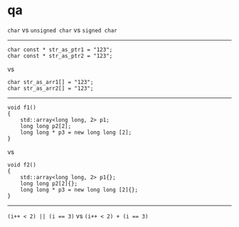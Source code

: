 # qa

`char` vs `unsigned char` vs `signed char`
***
```
char const * str_as_ptr1 = "123";
char const * str_as_ptr2 = "123";
``` 
vs 
```
char str_as_arr1[] = "123";
char str_as_arr2[] = "123";
```
***
```
void f1()
{
    std::array<long long, 2> p1;
    long long p2[2];
    long long * p3 = new long long [2];
}
```
vs
```
void f2()
{
    std::array<long long, 2> p1{};
    long long p2[2]{};
    long long * p3 = new long long [2]{};
}
```
***
`(i++ < 2) || (i == 3)` vs `(i++ < 2) + (i == 3)`
